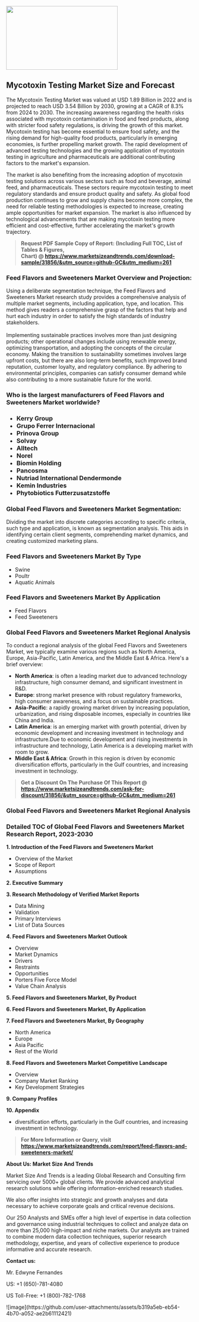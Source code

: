 <p><img class="alignnone size-medium wp-image-20088" src="https://ffe5etoiles.com/wp-content/uploads/2024/12/MST1-300x171.png" alt="" width="300" height="171" /></p><h2>Mycotoxin Testing Market Size and Forecast</h2><p>The Mycotoxin Testing Market was valued at USD 1.89 Billion in 2022 and is projected to reach USD 3.54 Billion by 2030, growing at a CAGR of 8.3% from 2024 to 2030. The increasing awareness regarding the health risks associated with mycotoxin contamination in food and feed products, along with stricter food safety regulations, is driving the growth of this market. Mycotoxin testing has become essential to ensure food safety, and the rising demand for high-quality food products, particularly in emerging economies, is further propelling market growth. The rapid development of advanced testing technologies and the growing application of mycotoxin testing in agriculture and pharmaceuticals are additional contributing factors to the market's expansion.</p><p>The market is also benefiting from the increasing adoption of mycotoxin testing solutions across various sectors such as food and beverage, animal feed, and pharmaceuticals. These sectors require mycotoxin testing to meet regulatory standards and ensure product quality and safety. As global food production continues to grow and supply chains become more complex, the need for reliable testing methodologies is expected to increase, creating ample opportunities for market expansion. The market is also influenced by technological advancements that are making mycotoxin testing more efficient and cost-effective, further accelerating the market's growth trajectory.</p></p><blockquote id="" class=""><strong>Request PDF Sample Copy of Report: (Including Full TOC, List of Tables &amp; Figures, Chart)&nbsp;@&nbsp;<strong><a href="https://www.marketsizeandtrends.com/download-sample/31856/&utm_source=github-GC&utm_medium=261" target="_blank">https://www.marketsizeandtrends.com/download-sample/31856/&utm_source=github-GC&utm_medium=261</a></strong></strong></blockquote><h3 id="" class="">Feed Flavors and Sweeteners Market&nbsp;Overview and Projection:</h3><p id="" class="">Using a deliberate segmentation technique, the Feed Flavors and Sweeteners Market research study provides a comprehensive analysis of multiple market segments, including application, type, and location. This method gives readers a comprehensive grasp of the factors that help and hurt each industry in order to satisfy the high standards of industry stakeholders. <br /> <br />Implementing sustainable practices involves more than just designing products; other operational changes include using renewable energy, optimizing transportation, and adopting the concepts of the circular economy. Making the transition to sustainability sometimes involves large upfront costs, but there are also long-term benefits, such improved brand reputation, customer loyalty, and regulatory compliance. By adhering to environmental principles, companies can satisfy consumer demand while also contributing to a more sustainable future for the world.</p><h3 id="" class="">Who is the largest manufacturers of&nbsp;Feed Flavors and Sweeteners Market worldwide?</h3><h3 class=""><p><ul><li>Kerry Group </li><li> Grupo Ferrer Internacional </li><li> Prinova Group </li><li> Solvay </li><li> Alltech </li><li> Norel </li><li> Biomin Holding </li><li> Pancosma </li><li> Nutriad International Dendermonde </li><li> Kemin Industries </li><li> Phytobiotics Futterzusatzstoffe</li></ul></p></h3><h3 id="" class="">Global&nbsp;Feed Flavors and Sweeteners Market Segmentation:</h3><p id="" class="">Dividing the market into discrete categories according to specific criteria, such type and application, is known as segmentation analysis. This aids in identifying certain client segments, comprehending market dynamics, and creating customized marketing plans.</p><h3 id="" class="">Feed Flavors and Sweeteners Market&nbsp;By Type</h3><p><p><ul><li>Swine </li><li> Poultr </li><li> Aquatic Animals</p></li></ul></p></p><h3 id="" class="">Feed Flavors and Sweeteners Market&nbsp;By Application</h3><p class=""><p><ul><li>Feed Flavors </li><li> Feed Sweeteners</li></ul></p></p><h3 id="" class="">Global Feed Flavors and Sweeteners Market Regional Analysis</h3><p id="" class="">To conduct a regional analysis of the global Feed Flavors and Sweeteners Market, we typically examine various regions such as North America, Europe, Asia-Pacific, Latin America, and the Middle East &amp; Africa. Here's a brief overview:</p><ul><li><strong>North America</strong>: is often a leading market due to advanced technology infrastructure, high consumer demand, and significant investment in R&amp;D.</li><li><strong>Europe</strong>: strong market presence with robust regulatory frameworks, high consumer awareness, and a focus on sustainable practices.</li><li><strong>Asia-Pacific</strong>: a rapidly growing market driven by increasing population, urbanization, and rising disposable incomes, especially in countries like China and India.</li><li><strong>Latin America</strong>: is an emerging market with growth potential, driven by economic development and increasing investment in technology and infrastructure.Due to economic development and rising investments in infrastructure and technology, Latin America is a developing market with room to grow.</li><li><strong>Middle East &amp; Africa</strong>: Growth in this region is driven by economic diversification efforts, particularly in the Gulf countries, and increasing investment in technology.</li></ul><blockquote id="" class=""><strong>Get a Discount On The Purchase Of This Report @ <strong><a href="https://www.marketsizeandtrends.com/ask-for-discount/31856/&utm_source=github-GC&utm_medium=261" target="_blank">https://www.marketsizeandtrends.com/ask-for-discount/31856/&utm_source=github-GC&utm_medium=261</a></strong></strong></blockquote><h3 id="" class="">Global Feed Flavors and Sweeteners Market Regional Analysis</h3><h3 id="" class="">Detailed TOC of Global Feed Flavors and Sweeteners Market Research Report, 2023-2030</h3><p id="" class=""><strong>1. Introduction of the Feed Flavors and Sweeteners Market</strong></p><ul><li>Overview of the Market</li><li>Scope of Report</li><li>Assumptions</li></ul><p id="" class=""><strong>2. Executive Summary</strong></p><p id="" class=""><strong>3. Research Methodology of Verified Market Reports</strong></p><ul><li>Data Mining</li><li>Validation</li><li>Primary Interviews</li><li>List of Data Sources</li></ul><p id="" class=""><strong>4. Feed Flavors and Sweeteners Market Outlook</strong></p><ul><li>Overview</li><li>Market Dynamics</li><li>Drivers</li><li>Restraints</li><li>Opportunities</li><li>Porters Five Force Model</li><li>Value Chain Analysis</li></ul><p id="" class=""><strong>5. Feed Flavors and Sweeteners Market, By Product</strong></p><p id="" class=""><strong>6. Feed Flavors and Sweeteners Market, By Application</strong></p><p id="" class=""><strong>7. Feed Flavors and Sweeteners Market, By Geography</strong></p><ul><li>North America</li><li>Europe</li><li>Asia Pacific</li><li>Rest of the World</li></ul><p id="" class=""><strong>8. Feed Flavors and Sweeteners Market Competitive Landscape</strong></p><ul><li>Overview</li><li>Company Market Ranking</li><li>Key Development Strategies</li></ul><p id="" class=""><strong>9. Company Profiles</strong></p><p id="" class=""><strong>10. Appendix</strong></p><ul><li>diversification efforts, particularly in the Gulf countries, and increasing investment in technology.</li></ul><blockquote id="" class=""><strong>For More Information or Query, visit <strong><strong><a href="https://www.marketsizeandtrends.com/report/feed-flavors-and-sweeteners-market/" target="_blank">https://www.marketsizeandtrends.com/report/feed-flavors-and-sweeteners-market/</a></strong></strong></strong></blockquote><p id="" class=""><strong>About Us: Market Size And Trends</strong></p><p id="" class="">Market Size And Trends is a leading Global Research and Consulting firm servicing over 5000+ global clients. We provide advanced analytical research solutions while offering information-enriched research studies.</p><p id="" class="">We also offer insights into strategic and growth analyses and data necessary to achieve corporate goals and critical revenue decisions.</p><p id="" class="">Our 250 Analysts and SMEs offer a high level of expertise in data collection and governance using industrial techniques to collect and analyze data on more than 25,000 high-impact and niche markets. Our analysts are trained to combine modern data collection techniques, superior research methodology, expertise, and years of collective experience to produce informative and accurate research.</p><p id="" class=""><strong>Contact us:</strong></p><p id="" class="">Mr. Edwyne Fernandes</p><p id="" class="">US: +1 (650)-781-4080</p><p id="" class="">US Toll-Free: +1 (800)-782-1768</p>
![image](https://github.com/user-attachments/assets/b319a5eb-eb54-4b70-a052-ae2b61112421)
